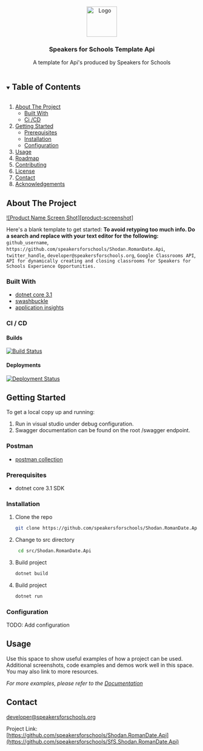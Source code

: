 <br />
<p align="center">
  <a href="https://github.com/speakersforschools/Shodan.RomanDate.Api">
    <img src="https://avatars3.githubusercontent.com/u/73189884?s=200&v=4" alt="Logo" width="80" height="80">
  </a>
  <h3 align="center">Speakers for Schools Template Api</h3>
  <p align="center">
    A template for Api's produced by Speakers for Schools
  </p>
</p>

<!-- TABLE OF CONTENTS -->
<details open="open">
  <summary><h2 style="display: inline-block">Table of Contents</h2></summary>
  <ol>
    <li>
      <a href="#about-the-project">About The Project</a>
      <ul>
        <li><a href="#built-with">Built With</a></li>
        <li><a href="#built-with">Ci /CD</a></li>
      </ul>
    </li>
    <li>
      <a href="#getting-started">Getting Started</a>
      <ul>
        <li><a href="#prerequisites">Prerequisites</a></li>
        <li><a href="#installation">Installation</a></li>
        <li><a href="#installation">Configuration</a></li>
      </ul>
    </li>
    <li><a href="#usage">Usage</a></li>
    <li><a href="#roadmap">Roadmap</a></li>
    <li><a href="#contributing">Contributing</a></li>
    <li><a href="#license">License</a></li>
    <li><a href="#contact">Contact</a></li>
    <li><a href="#acknowledgements">Acknowledgements</a></li>
  </ol>
</details>

<!-- ABOUT THE PROJECT -->
## About The Project

[![Product Name Screen Shot][product-screenshot]](https://example.com)

Here's a blank template to get started:
**To avoid retyping too much info. Do a search and replace with your text editor for the following:**
`github_username`, `https://github.com/speakersforschools/Shodan.RomanDate.Api`, `twitter_handle`, `developer@speakersforschools.org`, `Google Classrooms API`, `API for dynamically creating and closing classrooms for Speakers for Schools Experience Opportunities.`

### Built With

* [dotnet core 3.1]()
* [swashbuckle]()
* [application insights]()

### CI / CD

#### Builds

[![Build Status](https://dev.azure.com/speakersforschools/s4snextgen.org/_apis/build/status/speakersforschools.Shodan.RomanDate.Api?branchName=main)](https://dev.azure.com/speakersforschools/s4snextgen.org/_build/latest?definitionId=16&branchName=main)

#### Deployments

[![Deployment Status](https://vsrm.dev.azure.com/speakersforschools/_apis/public/Release/badge/a7bf62ca-ff9f-4f1d-b9d9-0f3063062827/1/1)](https://vsrm.dev.azure.com/speakersforschools/_apis/public/Release/badge/a7bf62ca-ff9f-4f1d-b9d9-0f3063062827/1/1)


####

<!-- GETTING STARTED -->
## Getting Started

To get a local copy up and running:

1. Run in visual studio under debug configuration.
1. Swagger documentation can be found on the root /swagger endpoint.

### Postman

* [postman collection]()

### Prerequisites

* dotnet core 3.1 SDK

### Installation

1. Clone the repo
   ```sh
   git clone https://github.com/speakersforschools/Shodan.RomanDate.Api.git
   ```
2. Change to src directory
   ```sh
    cd src/Shodan.RomanDate.Api
   ```
3. Build project
   ```sh
   dotnet build
   ```
4. Build project
   ```sh
   dotnet run
   ```

### Configuration

TODO: Add configuration

<!-- USAGE EXAMPLES -->
## Usage

Use this space to show useful examples of how a project can be used. Additional screenshots, code examples and demos work well in this space. You may also link to more resources.

_For more examples, please refer to the [Documentation](https://example.com)_

<!-- CONTACT -->
## Contact

developer@speakersforschools.org

Project Link: [https://github.com/speakersforschools/Shodan.RomanDate.Api](https://github.com/speakersforschools/SfS.Shodan.RomanDate.Api)
